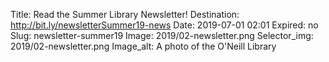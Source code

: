 Title: Read the Summer Library Newsletter!
Destination: http://bit.ly/newsletterSummer19-news
Date: 2019-07-01 02:01
Expired: no
Slug: newsletter-summer19
Image: 2019/02-newsletter.png
Selector_img: 2019/02-newsletter.png
Image_alt: A photo of the O'Neill Library